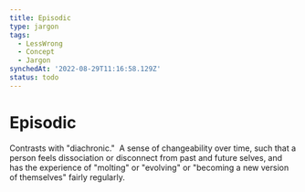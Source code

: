 ```yaml
---
title: Episodic
type: jargon
tags:
  - LessWrong
  - Concept
  - Jargon
synchedAt: '2022-08-29T11:16:58.129Z'
status: todo
---
```


# Episodic

Contrasts with "diachronic."  A sense of changeability over time, such that a person feels dissociation or disconnect from past and future selves, and has the experience of "molting" or "evolving" or "becoming a new version of themselves" fairly regularly.
 

